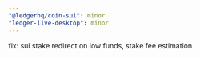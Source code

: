 ```yaml
---
"@ledgerhq/coin-sui": minor
"ledger-live-desktop": minor
---
```


fix: sui stake redirect on low funds, stake fee estimation
